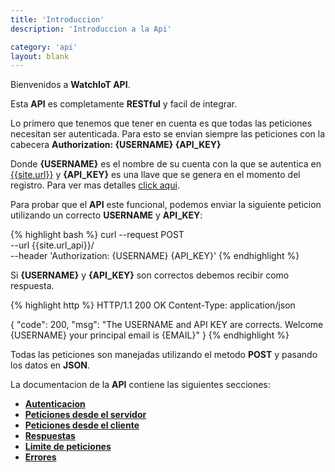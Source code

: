 ```yaml
---
title: 'Introduccion'
description: 'Introduccion a la Api'

category: 'api'
layout: blank
---
```


Bienvenidos a **WatchIoT API**.

Esta **API** es completamente **RESTful** y facil de integrar.

Lo primero que tenemos que tener en cuenta es que todas las peticiones necesitan ser autenticada.
Para esto se envian siempre las peticiones con la cabecera **Authorization: {USERNAME} {API_KEY}**

Donde **{USERNAME}** es el nombre de su cuenta con la que se autentica en [{{site.url}}]({{site.url}}) y **{API_KEY}** es una
llave que se genera en el momento del registro. Para ver mas detalles [click aqui](#/authentication/).

Para probar que el **API** este funcional, podemos enviar la siguiente peticion utilizando un correcto **USERNAME** y **API_KEY**:

{% highlight bash %}
curl --request POST \
  --url {{site.url_api}}/ \
  --header 'Authorization: {USERNAME} {API_KEY}'
{% endhighlight %}

Si **{USERNAME}** y **{API_KEY}** son correctos debemos recibir como respuesta.

{% highlight http %}
HTTP/1.1 200 OK
Content-Type: application/json

{
    "code": 200,
    "msg": "The USERNAME and API KEY are corrects. Welcome {USERNAME} your principal email is {EMAIL}"
}
{% endhighlight %}

Todas las peticiones son manejadas utilizando el metodo **POST** y pasando los datos en **JSON**.

La documentacion de la **API** contiene las siguientes secciones:

* **[Autenticacion](#/authentication/)**
* **[Peticiones desde el servidor](#/request-server/)**
* **[Peticiones desde el cliente](#/request-client/)**
* **[Respuestas](#/response/)**
* **[Limite de peticiones](#/rate-limit/)**
* **[Errores](#/error/)**
